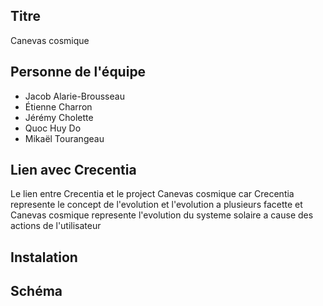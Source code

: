 ## Titre 
Canevas cosmique
## Personne de l'équipe
- Jacob Alarie-Brousseau
- Étienne Charron
- Jérémy Cholette
- Quoc Huy Do
- Mikaël Tourangeau
## Lien avec Crecentia
Le lien entre Crecentia et le project Canevas cosmique car Crecentia represente le concept de l'evolution et l'evolution a plusieurs facette et Canevas cosmique represente l'evolution du systeme solaire a cause des actions de l'utilisateur

## Instalation

## Schéma




